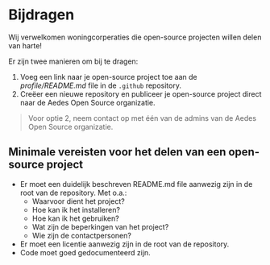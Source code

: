 # Bijdragen

Wij verwelkomen woningcorperaties die open-source projecten willen delen van harte!

Er zijn twee manieren om bij te dragen:

1. Voeg een link naar je open-source project toe aan de _profile/README.md_ file in de `.github` repository.
2. Creëer een nieuwe repository en publiceer je open-source project direct naar de Aedes Open Source organizatie. 

> Voor optie 2, neem contact op met één van de admins van de Aedes Open Source organizatie.

## Minimale vereisten voor het delen van een open-source project

- Er moet een duidelijk beschreven README.md file aanwezig zijn in de root van de repository. Met o.a.:
  - Waarvoor dient het project?
  - Hoe kan ik het installeren?
  - Hoe kan ik het gebruiken?
  - Wat zijn de beperkingen van het project?
  - Wie zijn de contactpersonen?
- Er moet een licentie aanwezig zijn in de root van de repository.
- Code moet goed gedocumenteerd zijn. 